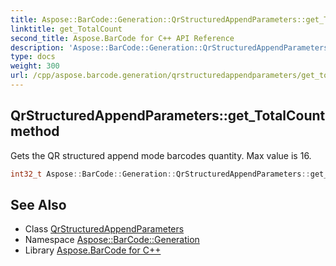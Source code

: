 ```yaml
---
title: Aspose::BarCode::Generation::QrStructuredAppendParameters::get_TotalCount method
linktitle: get_TotalCount
second_title: Aspose.BarCode for C++ API Reference
description: 'Aspose::BarCode::Generation::QrStructuredAppendParameters::get_TotalCount method. Gets the QR structured append mode barcodes quantity. Max value is 16 in C++.'
type: docs
weight: 300
url: /cpp/aspose.barcode.generation/qrstructuredappendparameters/get_totalcount/
---
```

## QrStructuredAppendParameters::get_TotalCount method


Gets the QR structured append mode barcodes quantity. Max value is 16.

```cpp
int32_t Aspose::BarCode::Generation::QrStructuredAppendParameters::get_TotalCount()
```

## See Also

* Class [QrStructuredAppendParameters](../)
* Namespace [Aspose::BarCode::Generation](../../)
* Library [Aspose.BarCode for C++](../../../)
